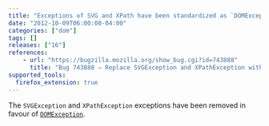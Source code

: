 ```yaml
---
title: "Exceptions of SVG and XPath have been standardized as `DOMException`"
date: "2012-10-09T06:00:00-04:00"
categories: ["dom"]
tags: []
releases: ["16"]
references:
    - url: "https://bugzilla.mozilla.org/show_bug.cgi?id=743888"
      title: "Bug 743888 – Replace SVGException and XPathException with DOMException"
supported_tools:
  firefox_extension: true
---
```

The `SVGException` and `XPathException` exceptions have been removed in favour of [`DOMException`](https://developer.mozilla.org/docs/Web/API/DOMException).

